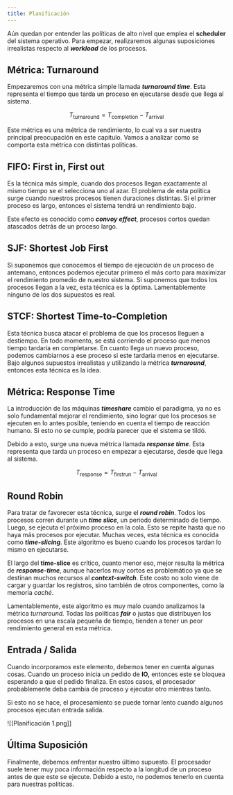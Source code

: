 ```yaml
---
title: Planificación
---
```


Aún quedan por entender las políticas de alto nivel que emplea el **scheduler** del sistema operativo. Para empezar, realizaremos algunas suposiciones irrealistas respecto al ***workload*** de los procesos.

## Métrica: Turnaround

Empezaremos con una métrica simple llamada ***turnaround time***. Esta representa el tiempo que tarda un proceso en ejecutarse desde que llega al sistema.

$$
T_{\text{turnaround}} = T_{\text{completion}} - T_{\text{arrival}}
$$

Este métrica es una métrica de rendimiento, lo cual va a ser nuestra principal preocupación en este capítulo. Vamos a analizar como se comporta esta métrica con distintas políticas.

## FIFO: First in, First out

Es la técnica más simple, cuando dos procesos llegan exactamente al mismo tiempo se el selecciona uno al azar. El problema de esta política surge cuando nuestros procesos tienen duraciones distintas. Si el primer proceso es largo, entonces el sistema tendrá un rendimiento bajo.

Este efecto es conocido como ***convoy effect***, procesos cortos quedan atascados detrás de un proceso largo.

## SJF: Shortest Job First

Si suponemos que conocemos el tiempo de ejecución de un proceso de antemano, entonces podemos ejecutar primero el más corto para maximizar el rendimiento promedio de nuestro sistema. Si suponemos que todos los procesos llegan a la vez, esta técnica es la óptima. Lamentablemente ninguno de los dos supuestos es real.

## STCF: Shortest Time-to-Completion

Esta técnica busca atacar el problema de que los procesos lleguen a destiempo. En todo momento, se está corriendo el proceso que menos tiempo tardaría en completarse. En cuanto llega un nuevo proceso, podemos cambiarnos a ese proceso si este tardaria menos en ejecutarse. Bajo algunos supuestos irrealistas y utilizando la métrica ***turnaround***, entonces esta técnica es la idea.

## Métrica: Response Time

La introducción de las máquinas ***timeshare*** cambio el paradigma, ya no es solo fundamental mejorar el rendimiento, sino lograr que los procesos se ejecuten en lo antes posible, teniendo en cuenta el tiempo de reacción humano. Si esto no se cumple, podría parecer que el sistema se tildó.

Debido a esto, surge una nueva métrica llamada ***response time***. Esta representa que tarda un proceso en empezar a ejecutarse, desde que llega al sistema.

$$
T_{\text{response}} = T_{\text{firstrun}} - T_{\text{arrival}}
$$

## Round Robin

Para tratar de favorecer esta técnica, surge el ***round robin***. Todos los procesos corren durante un ***time slice***, un periodo determinado de tiempo. Luego, se ejecuta el próximo proceso en la cola. Esto se repite hasta que no haya más procesos por ejecutar. Muchas veces, esta técnica es conocida como ***time-slicing***. Este algoritmo es bueno cuando los procesos tardan lo mismo en ejecutarse.

El largo del **time-slice** es crítico, cuanto menor eso, mejor resulta la métrica de ***response-time***, aunque hacerlos muy cortos es problemático ya que se destinan muchos recursos al ***context-switch***. Este costo no solo viene de cargar y guardar los registros, sino también de otros componentes, como la memoria *caché*.

Lamentablemente, este algoritmo es muy malo cuando analizamos la métrica *turnaround.* Todas las políticas ***fair*** o justas que distribuyen los procesos en una escala pequeña de tiempo, tienden a tener un peor rendimiento general en esta métrica.

## Entrada / Salida

Cuando incorporamos este elemento, debemos tener en cuenta algunas cosas. Cuando un proceso inicia un pedido de **IO,** entonces este se bloquea esperando a que el pedido finaliza. En estos casos, el procesador probablemente deba cambia de proceso y ejecutar otro mientras tanto.

Si esto no se hace, el procesamiento se puede tornar lento cuando algunos procesos ejecutan entrada salida.

![[Planificación 1.png]]

## Última Suposición

Finalmente, debemos enfrentar nuestro último supuesto. El procesador suele tener muy poca información respecto a la longitud de un proceso antes de que este se ejecute. Debido a esto, no podemos tenerlo en cuenta para nuestras politicas.
